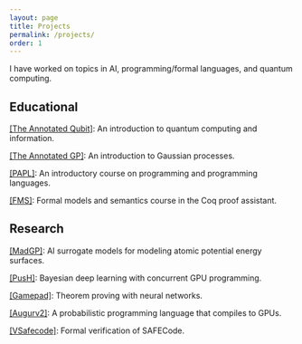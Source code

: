 ```yaml
---
layout: page
title: Projects
permalink: /projects/
order: 1
---
```



I have worked on topics in AI, programming/formal languages, and quantum computing.


## Educational

[[The Annotated Qubit]](https://danehuang.github.io/annotated-qubit/intro.html): An introduction to quantum computing and information.

[[The Annotated GP]](https://danehuang.github.io/annotated-gp/src/intro.html): An introduction to Gaussian processes. 

[[PAPL]](https://github.com/danehuang/PAPL): An introductory course on programming and programming languages.

[[FMS]](https://danehuang.github.io/fms/): Formal models and semantics course in the Coq proof assistant.


## Research

[[MadGP]](https://danehuang.github.io/publications): AI surrogate models for modeling atomic potential energy surfaces.

[[PusH]](https://lbai-push.readthedocs.io/en/latest/): Bayesian deep learning with concurrent GPU programming.

[[Gamepad]](https://github.com/ml4tp): Theorem proving with neural networks.

[[Augurv2]](https://github.com/danehuang/augurv2): A probabilistic programming language that compiles to GPUs.

[[VSafecode]](https://github.com/danehuang/vsafecode): Formal verification of SAFECode. 
